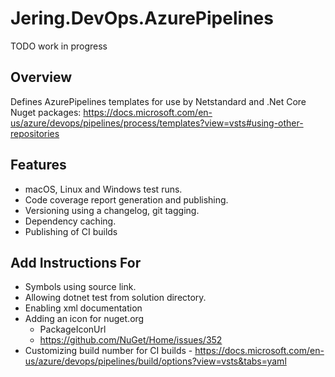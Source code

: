 # Jering.DevOps.AzurePipelines
TODO work in progress

## Overview
Defines AzurePipelines templates for use by Netstandard and .Net Core Nuget packages:
https://docs.microsoft.com/en-us/azure/devops/pipelines/process/templates?view=vsts#using-other-repositories

## Features
- macOS, Linux and Windows test runs.
- Code coverage report generation and publishing.
- Versioning using a changelog, git tagging.
- Dependency caching.
- Publishing of CI builds

## Add Instructions For
- Symbols using source link.
- Allowing dotnet test from solution directory.
- Enabling xml documentation
- Adding an icon for nuget.org
  - PackageIconUrl
  - https://github.com/NuGet/Home/issues/352
- Customizing build number for CI builds - https://docs.microsoft.com/en-us/azure/devops/pipelines/build/options?view=vsts&tabs=yaml